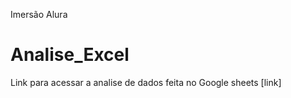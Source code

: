 Imersão Alura 
# Analise_Excel
 Link para acessar a analise de dados feita no Google sheets
[link] 
